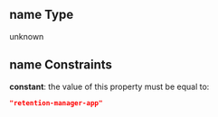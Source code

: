 ## name Type

unknown

## name Constraints

**constant**: the value of this property must be equal to:

```json
"retention-manager-app"
```
